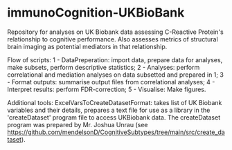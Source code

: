 # immunoCognition-UKBioBank
Repository for analyses on UK Biobank data assessing C-Reactive Protein's relationship to cognitive performance. Also assesses metrics of structural brain imaging as potential mediators in that relationship.


Flow of scripts:
1 - DataPreperation: import data, prepare data for analyses, make subsets, perform descriptive statistics;
2 - Analyses: perform correlational and mediation analyses on data subsetted and prepared in 1;
3 - Format outputs: summarise output files from correlational analyses;
4 - Interpret results: perform FDR-correction;
5 - Visualise: Make figures.

Additional tools:
ExcelVarsToCreateDatasetFormat: takes list of UK Biobank variables and their details, prepares a text file for use as a library in the 'createDataset' program file to access UKBiobank data. The createDataset program was prepared by Mr. Joshua Unrau (see https://github.com/mendelsonD/CognitiveSubtypes/tree/main/src/create_dataset).
